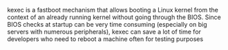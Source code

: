 kexec is a fastboot mechanism that allows booting a Linux kernel from the context of an already running kernel without going through the BIOS. Since BIOS checks at startup can be very time consuming (especially on big servers with numerous peripherals), kexec can save a lot of time for developers who need to reboot a machine often for testing purposes
